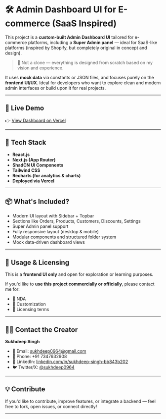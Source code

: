 # 🛠️ Admin Dashboard UI for E-commerce (SaaS Inspired)

This project is a **custom-built Admin Dashboard UI** tailored for e-commerce platforms, including a **Super Admin panel** — ideal for SaaS-like platforms (inspired by Shopify, but completely original in concept and design).

> 🚫 Not a clone — everything is designed from scratch based on my vision and experience.

It uses **mock data** via constants or JSON files, and focuses purely on the **frontend UI/UX**. Ideal for developers who want to explore clean and modern admin interfaces or build upon it for real projects.

---

## 🚀 Live Demo

👉 [View Dashboard on Vercel](https://admin-dashboard-eheuzllsp-wwwdark1669-gmailcoms-projects.vercel.app/)

---

## 🧰 Tech Stack

- **React.js**
- **Next.js (App Router)**
- **ShadCN UI Components**
- **Tailwind CSS**
- **Recharts (for analytics & charts)**
- **Deployed via Vercel**

---

## 📦 What's Included?

- Modern UI layout with Sidebar + Topbar
- Sections like Orders, Products, Customers, Discounts, Settings
- Super Admin panel support
- Fully responsive layout (desktop & mobile)
- Modular components and structured folder system
- Mock data-driven dashboard views

---

## 📜 Usage & Licensing

This is a **frontend UI only** and open for exploration or learning purposes.

If you'd like to **use this project commercially or officially**, please contact me for:
- 💼 NDA
- 💬 Customization
- 🧾 Licensing terms

---

## 🙋‍♂️ Contact the Creator

**Sukhdeep Singh**

- 📧 Email: [sukhdeep0964@gmail.com](mailto:sukhdeep0964@gmail.com)
- 📱 Phone: +91 7347632908
- 🔗 LinkedIn: [linkedin.com/in/sukhdeep-singh-bb843b202](https://www.linkedin.com/in/sukhdeep-singh-bb843b202/)
- 🐦 Twitter/X: [@sukhdeep0964](https://x.com/sukhdeep0964)

---

## 💡 Contribute

If you'd like to contribute, improve features, or integrate a backend — feel free to fork, open issues, or connect directly!

---

